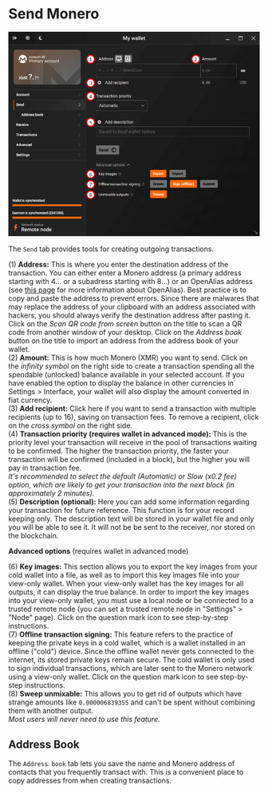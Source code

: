 # Send Monero
![send](media/black_send.png)

The `Send` tab provides tools for creating outgoing transactions.

(1) **Address:** This is where you enter the destination address of the transaction. You can either enter a Monero address (a primary address starting with 4... or a subadress starting with 8...) or an OpenAlias address (see [this page](https://www.getmonero.org/resources/moneropedia/openalias.html) for more information about OpenAlias). Best practice is to copy and paste the address to prevent errors. Since there are malwares that may replace the address of your clipboard with an address associated with hackers, you should always verify the destination address after pasting it. Click on the *Scan QR code from screen* button on the title to scan a QR code from another window of your desktop. Click on the *Address book* button on the title to import an address from the address book of your wallet.  
(2) **Amount:** This is how much Monero (XMR) you want to send. Click on the *infinity symbol* on the right side to create a transaction spending all the spendable (unlocked) balance available in your selected account. If you have enabled the option to display the balance in other currencies in Settings > Interface, your wallet will also display the amount converted in fiat currency.  
(3) **Add recipient:** Click here if you want to send a transaction with multiple recipients (up to 16), saving on transaction fees. To remove a recipient, click on the *cross symbol* on the right side.  
(4) **Transaction priority (requires wallet in advanced mode):** This is the priority level your transaction will receive in the pool of transactions waiting to be confirmed. The higher the transaction priority, the faster your transaction will be confirmed (included in a block), but the higher you will pay in transaction fee.  
*It's recommended to select the default (Automatic) or Slow (x0.2 fee) option, which are likely to get your transaction into the next block (in approximately 2 minutes).*  
(5) **Description (optional):** Here you can add some information regarding your transaction for future reference. This function is for your record keeping only. The description text will be stored in your wallet file and only you will be able to see it. It will not be be sent to the receiver, nor stored on the blockchain.

**Advanced options** (requires wallet in advanced mode)

(6) **Key images:** This section allows you to export the key images from your cold wallet into a file, as well as to import this key images file into your view-only wallet. When your view-only wallet has the key images for all outputs, it can display the true balance. In order to import the key images into your view-only wallet,  you must use a local node or be connected to a trusted remote node (you can set a trusted remote node in "Settings" > "Node" page). Click on the question mark icon to see step-by-step instructions.  
(7) **Offline transaction signing:** This feature refers to the practice of keeping the private keys in a cold wallet, which is a wallet installed in an offline ("cold") device. Since the offline wallet never gets connected to the internet, its stored private keys remain secure. The cold wallet is only used to sign individual transactions, which are later sent to the Monero network using a view-only wallet. Click on the question mark icon to see step-by-step instructions.  
(8) **Sweep unmixable:** This allows you to get rid of outputs which have strange amounts like `0.000006839355` and can't be spent without combining them with another output.  
*Most users will never need to use this feature.*

## Address Book
The `Address book` tab lets you save the name and Monero address of contacts that you frequently transact with. This is a convenient place to copy addresses from when creating transactions.
